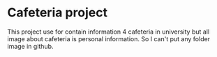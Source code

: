 # Cafeteria project
  This project use for contain information 4 cafeteria in university but all image about cafeteria is personal information.
So I can't put any folder image in github.
